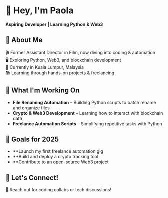 # 👋 Hey, I'm Paola
 
**Aspiring Developer | Learning Python & Web3**

## 📌 About Me
🎬 Former Assistant Director in Film, now diving into coding & automation  
🖥️ Exploring Python, Web3, and blockchain development  
📍 Currently in Kuala Lumpur, Malaysia  
📚 Learning through hands-on projects & freelancing  

## 🚀 What I'm Working On
- **File Renaming Automation** – Building Python scripts to batch rename and organize files  
- **Crypto & Web3 Development** – Learning how to interact with blockchain data  
- **Freelance Automation Scripts** – Simplifying repetitive tasks with Python  

## 🎯 Goals for 2025
- **Launch my first freelance automation gig  
- **Build and deploy a crypto tracking tool  
- **Contribute to an open-source Web3 project  

## 🤝 Let's Connect!
📩 Reach out for coding collabs or tech discussions!  

